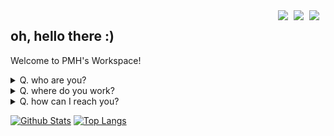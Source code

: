 <img src="assets/dot.png" align="right" width=1>
<img src="https://upload.wikimedia.org/wikipedia/commons/thumb/9/99/Unofficial_JavaScript_logo_2.svg/1024px-Unofficial_JavaScript_logo_2.svg.png" align="right" width=25>
<img src="https://upload.wikimedia.org/wikipedia/commons/thumb/4/4b/Visual_Studio_Code_Insiders_1.36_icon.svg/1024px-Visual_Studio_Code_Insiders_1.36_icon.svg.png" align="right" width=25>
<img src="https://upload.wikimedia.org/wikipedia/commons/thumb/a/a5/Archlinux-icon-crystal-64.svg/1200px-Archlinux-icon-crystal-64.svg.png" align="right" width=25>

## oh, hello there :)
Welcome to PMH's Workspace!

<details>
  <summary>Q. who are you?</summary>
  
  ## I'm...
  PMH, Park Min Hyeok\
  who is the student developer\
  who wanna be a full-stack developer (or already)\
  who loves contributing\
  who hates Windows, change my mind
</details>

<details>
  <summary>Q. where do you work?</summary>
  
  ## I'm working for...
  | Organization & Team  | Position | Links  |
  |:-------------------- |:--------:|:------ |
  | Tritium Networks     | Owner    | [`website`](https://trinets.xyz), [`discord`](https://discord.gg/FK29Fym), [`github`](https://github.com/TritiumNetworks)
  | Software and Guiders | Leader   | [`github`](https://github.com/SoftWareAndGuider)
  | Teaddy Studio        | PM       | [`discord`](https://discord.gg/mpAJ3wS), [`github`](https://github.com/Teaddy-Studio)
  | Onder Crew           | Dev      | [`github`](https://github.com/OnderCrew)
  | Team Seoa            | Member   | [`discord`](https://discord.gg/BHS5pw3), [`website`](https://seoa.space/), [`v1`](https://github.com/seoaapp), [`v2`](https://github.com/SeoaV2)
  | Talkroom - Initial T | Member   | [`discord`](https://discord.gg/D2XYQQt), [`website`](https://worldmoat3.wixsite.com/talkroom), [`github`](https://github.com/talkroom-development-team)
  | Team Wave            | Member   | [`discord`](https://discord.gg/ctFpAHj), [`github`](https://github.com/Team-WAVE-x)
</details>

<details>
  <summary>Q. how can I reach you?</summary>
  
  ## Contact
  * email ([pmhstudio.pmh@gmail.com](mailto:pmhstudio.pmh@gmail.com))
  * reddit ([u/pmh_only](https://www.reddit.com/user/pmh_only))
  * discord ([Dev. PMH#7086](https://discord.gg/VbcGYnv))
</details>


[![Github Stats](https://github-readme-stats.vercel.app/api?username=pmh-only&count_private=true&show_icons=true&hide_border=true&bg_color=00000000&title_color=6bedd4&icon_color=6bedd4&text_color=389aa1)](https://github.com/pmh-only)
[![Top Langs](https://github-readme-stats.vercel.app/api/top-langs/?username=pmh-only&layout=compact&show_icons=true&hide_border=true&bg_color=00000000&title_color=6bedd4&icon_color=6bedd4&text_color=389aa1)](https://github.com/pmh-only)
